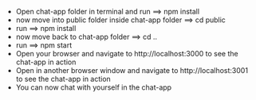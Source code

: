 * Open chat-app folder in terminal and run ==> npm install
* now move into public folder inside chat-app folder ==> cd public
* run ==> npm install
* now move back to chat-app folder ==> cd ..
* run ==> npm start
* Open your browser and navigate to http://localhost:3000 to see the chat-app in action
* Open in another browser window and navigate to http://localhost:3001 to see the chat-app in action
* You can now chat with yourself in the chat-app